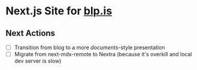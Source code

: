 # Next.js Site for [blp.is](https://blp.is)

## Next Actions

- [ ] Transition from blog to a more _documents_-style presentation
- [ ] Migrate from next-mdx-remote to Nextra (because it's overkill and local dev server is slow)
